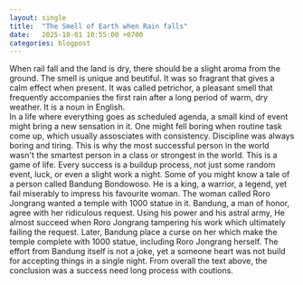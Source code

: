 ```yaml
---
layout: single
title:  "The Smell of Earth when Rain falls"
date:   2025-10-01 10:55:00 +0700
categories: blogpost 
---
```


When rail fall and the land is dry, there should be a slight aroma from the ground. The smell is unique and beutiful. It was so fragrant that gives a calm effect when present. It was called petrichor, a pleasant smell that frequently accompanies the first rain after a long period of warm, dry weather. It is a noun in English.
<br>
In a life where everything goes as scheduled agenda, a small kind of event might bring a new sensation in it. One might fell boring when routine task come up, which usually assosciates with consistency. Discipline was always boring and tiring. This is why the most successful person in the world wasn't the smartest person in a class or strongest in the world. This is a game of life. Every success is a buildup process, not just some random event, luck, or even a slight work a night. Some of you might know a tale of a person called Bandung Bondowoso. He is a king, a warrior, a legend, yet fail miserably to impress his favourite woman. The woman called Roro Jongrang wanted a temple with 1000 statue in it. Bandung, a man of honor, agree with her ridiculous request. Using his power and his astral army, He almost succeed when Roro Jongrang tampering his work which ultimately failing the request. Later, Bandung place a curse on her which make the temple complete with 1000 statue, including Roro Jongrang herself. The effort from Bandung itself is not a joke, yet a someone heart was not build for accepting things in a single night. From overall the text above, the conclusion was a success need long process with coutions.
